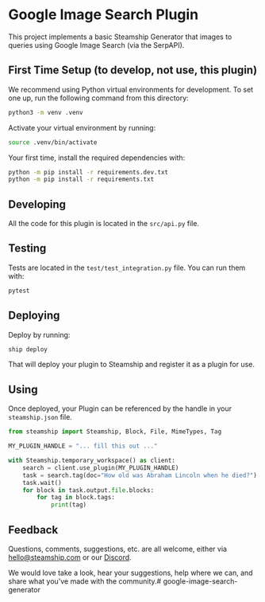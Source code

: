 # Google Image Search Plugin

This project implements a basic Steamship Generator that images to queries using Google Image Search (via the SerpAPI).

## First Time Setup (to develop, not use, this plugin)

We recommend using Python virtual environments for development.
To set one up, run the following command from this directory:

```bash
python3 -m venv .venv
```

Activate your virtual environment by running:

```bash
source .venv/bin/activate
```

Your first time, install the required dependencies with:

```bash
python -m pip install -r requirements.dev.txt
python -m pip install -r requirements.txt
```

## Developing

All the code for this plugin is located in the `src/api.py` file.

## Testing

Tests are located in the `test/test_integration.py` file. You can run them with:

```bash
pytest
```

## Deploying

Deploy by running:

```bash
ship deploy
```

That will deploy your plugin to Steamship and register it as a plugin for use.

## Using

Once deployed, your Plugin can be referenced by the handle in your `steamship.json` file.

```python
from steamship import Steamship, Block, File, MimeTypes, Tag

MY_PLUGIN_HANDLE = "... fill this out ..."

with Steamship.temporary_workspace() as client:
    search = client.use_plugin(MY_PLUGIN_HANDLE)
    task = search.tag(doc="How old was Abraham Lincoln when he died?")
    task.wait()
    for block in task.output.file.blocks:
        for tag in block.tags:
            print(tag)
```

## Feedback

Questions, comments, suggestions, etc. are all welcome, either via hello@steamship.com or our [Discord](https://discord.gg/5Vry5ANVwT).

We would love take a look, hear your suggestions, help where we can, and share what you've made with the community.# google-image-search-generator
